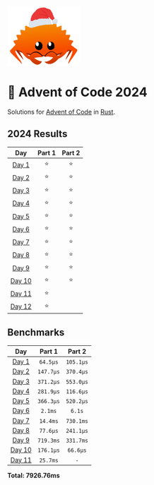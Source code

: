 <img src="./.assets/christmas_ferris.png" width="164">

# 🎄 Advent of Code 2024

Solutions for [Advent of Code](https://adventofcode.com/) in [Rust](https://www.rust-lang.org/).

<!--- advent_readme_stars table --->
## 2024 Results

| Day | Part 1 | Part 2 |
| :---: | :---: | :---: |
| [Day 1](https://adventofcode.com/2024/day/1) | ⭐ | ⭐ |
| [Day 2](https://adventofcode.com/2024/day/2) | ⭐ | ⭐ |
| [Day 3](https://adventofcode.com/2024/day/3) | ⭐ | ⭐ |
| [Day 4](https://adventofcode.com/2024/day/4) | ⭐ | ⭐ |
| [Day 5](https://adventofcode.com/2024/day/5) | ⭐ | ⭐ |
| [Day 6](https://adventofcode.com/2024/day/6) | ⭐ | ⭐ |
| [Day 7](https://adventofcode.com/2024/day/7) | ⭐ | ⭐ |
| [Day 8](https://adventofcode.com/2024/day/8) | ⭐ | ⭐ |
| [Day 9](https://adventofcode.com/2024/day/9) | ⭐ | ⭐ |
| [Day 10](https://adventofcode.com/2024/day/10) | ⭐ | ⭐ |
| [Day 11](https://adventofcode.com/2024/day/11) | ⭐ |   |
| [Day 12](https://adventofcode.com/2024/day/12) | ⭐ |   |
<!--- advent_readme_stars table --->

<!--- benchmarking table --->
## Benchmarks

| Day | Part 1 | Part 2 |
| :---: | :---: | :---:  |
| [Day 1](./src/bin/01.rs) | `64.5µs` | `105.1µs` |
| [Day 2](./src/bin/02.rs) | `147.7µs` | `370.4µs` |
| [Day 3](./src/bin/03.rs) | `371.2µs` | `553.0µs` |
| [Day 4](./src/bin/04.rs) | `281.9µs` | `116.6µs` |
| [Day 5](./src/bin/05.rs) | `366.3µs` | `520.2µs` |
| [Day 6](./src/bin/06.rs) | `2.1ms` | `6.1s` |
| [Day 7](./src/bin/07.rs) | `14.4ms` | `730.1ms` |
| [Day 8](./src/bin/08.rs) | `77.6µs` | `241.1µs` |
| [Day 9](./src/bin/09.rs) | `719.3ms` | `331.7ms` |
| [Day 10](./src/bin/10.rs) | `176.1µs` | `66.6µs` |
| [Day 11](./src/bin/11.rs) | `25.7ms` | `-` |

**Total: 7926.76ms**
<!--- benchmarking table --->
